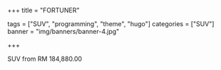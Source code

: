 +++
title = "FORTUNER"

tags = ["SUV", "programming", "theme", "hugo"]
categories = ["SUV"]
banner = "img/banners/banner-4.jpg"

+++

SUV from RM 184,880.00
